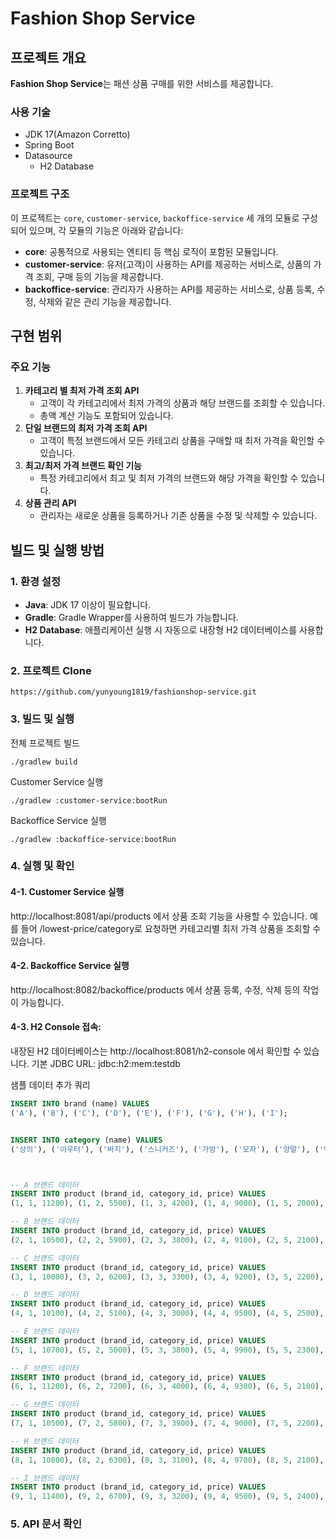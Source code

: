 # Fashion Shop Service

## 프로젝트 개요
**Fashion Shop Service**는 패션 상품 구매를 위한 서비스를 제공합니다. 

### 사용 기술
- JDK 17(Amazon Corretto)
- Spring Boot
- Datasource
  - H2 Database

### 프로젝트 구조
이 프로젝트는 `core`, `customer-service`, `backoffice-service` 세 개의 모듈로 구성되어 있으며, 각 모듈의 기능은 아래와 같습니다:

- **core**: 공통적으로 사용되는 엔티티 등 핵심 로직이 포함된 모듈입니다.
- **customer-service**: 유저(고객)이 사용하는 API를 제공하는 서비스로, 상품의 가격 조회, 구매 등의 기능을 제공합니다.
- **backoffice-service**: 관리자가 사용하는 API를 제공하는 서비스로, 상품 등록, 수정, 삭제와 같은 관리 기능을 제공합니다.


## 구현 범위
### 주요 기능
1. **카테고리 별 최저 가격 조회 API**
    - 고객이 각 카테고리에서 최저 가격의 상품과 해당 브랜드를 조회할 수 있습니다.
    - 총액 계산 기능도 포함되어 있습니다.
2. **단일 브랜드의 최저 가격 조회 API**
    - 고객이 특정 브랜드에서 모든 카테고리 상품을 구매할 때 최저 가격을 확인할 수 있습니다.
3. **최고/최저 가격 브랜드 확인 기능**
    - 특정 카테고리에서 최고 및 최저 가격의 브랜드와 해당 가격을 확인할 수 있습니다.
4. **상품 관리 API**
    - 관리자는 새로운 상품을 등록하거나 기존 상품을 수정 및 삭제할 수 있습니다.


## 빌드 및 실행 방법

### 1. 환경 설정
- **Java**: JDK 17 이상이 필요합니다.
- **Gradle**: Gradle Wrapper를 사용하여 빌드가 가능합니다.
- **H2 Database**: 애플리케이션 실행 시 자동으로 내장형 H2 데이터베이스를 사용합니다.


### 2. 프로젝트 Clone
```text
https://github.com/yunyoung1819/fashionshop-service.git
```


### 3. 빌드 및 실행

전체 프로젝트 빌드
```text
./gradlew build
```

Customer Service 실행
```text
./gradlew :customer-service:bootRun
```

Backoffice Service 실행
```text
./gradlew :backoffice-service:bootRun
```


### 4. 실행 및 확인
#### 4-1. Customer Service 실행

http://localhost:8081/api/products 에서 상품 조회 기능을 사용할 수 있습니다.
예를 들어 /lowest-price/category로 요청하면 카테고리별 최저 가격 상품을 조회할 수 있습니다.


#### 4-2. Backoffice Service 실행

http://localhost:8082/backoffice/products 에서 상품 등록, 수정, 삭제 등의 작업이 가능합니다.


#### 4-3. H2 Console 접속:

내장된 H2 데이터베이스는 http://localhost:8081/h2-console 에서 확인할 수 있습니다.
기본 JDBC URL: jdbc:h2:mem:testdb

샘플 데이터 추가 쿼리

```sql
INSERT INTO brand (name) VALUES
('A'), ('B'), ('C'), ('D'), ('E'), ('F'), ('G'), ('H'), ('I');


INSERT INTO category (name) VALUES
('상의'), ('아우터'), ('바지'), ('스니커즈'), ('가방'), ('모자'), ('양말'), ('액세서리');



-- A 브랜드 데이터
INSERT INTO product (brand_id, category_id, price) VALUES
(1, 1, 11200), (1, 2, 5500), (1, 3, 4200), (1, 4, 9000), (1, 5, 2000), (1, 6, 1700), (1, 7, 1800), (1, 8, 2300);

-- B 브랜드 데이터
INSERT INTO product (brand_id, category_id, price) VALUES
(2, 1, 10500), (2, 2, 5900), (2, 3, 3800), (2, 4, 9100), (2, 5, 2100), (2, 6, 2000), (2, 7, 2000), (2, 8, 2200);

-- C 브랜드 데이터
INSERT INTO product (brand_id, category_id, price) VALUES
(3, 1, 10000), (3, 2, 6200), (3, 3, 3300), (3, 4, 9200), (3, 5, 2200), (3, 6, 1900), (3, 7, 2200), (3, 8, 2100);

-- D 브랜드 데이터
INSERT INTO product (brand_id, category_id, price) VALUES
(4, 1, 10100), (4, 2, 5100), (4, 3, 3000), (4, 4, 9500), (4, 5, 2500), (4, 6, 1500), (4, 7, 2400), (4, 8, 2000);

-- E 브랜드 데이터
INSERT INTO product (brand_id, category_id, price) VALUES
(5, 1, 10700), (5, 2, 5000), (5, 3, 3800), (5, 4, 9900), (5, 5, 2300), (5, 6, 1800), (5, 7, 2100), (5, 8, 2100);

-- F 브랜드 데이터
INSERT INTO product (brand_id, category_id, price) VALUES
(6, 1, 11200), (6, 2, 7200), (6, 3, 4000), (6, 4, 9300), (6, 5, 2100), (6, 6, 1600), (6, 7, 2300), (6, 8, 1900);

-- G 브랜드 데이터
INSERT INTO product (brand_id, category_id, price) VALUES
(7, 1, 10500), (7, 2, 5800), (7, 3, 3900), (7, 4, 9000), (7, 5, 2200), (7, 6, 1700), (7, 7, 2100), (7, 8, 2000);

-- H 브랜드 데이터
INSERT INTO product (brand_id, category_id, price) VALUES
(8, 1, 10800), (8, 2, 6300), (8, 3, 3100), (8, 4, 9700), (8, 5, 2100), (8, 6, 1600), (8, 7, 2000), (8, 8, 2000);

-- I 브랜드 데이터
INSERT INTO product (brand_id, category_id, price) VALUES
(9, 1, 11400), (9, 2, 6700), (9, 3, 3200), (9, 4, 9500), (9, 5, 2400), (9, 6, 1700), (9, 7, 1700), (9, 8, 2400);
```

### 5. API 문서 확인

